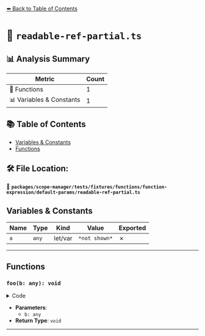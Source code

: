 [⬅️ Back to Table of Contents](../../../../../../../index.md)

# 📄 `readable-ref-partial.ts`

## 📊 Analysis Summary

| Metric | Count |
|--------|-------|
| 🔧 Functions | 1 |
| 📊 Variables & Constants | 1 |

## 📚 Table of Contents

- [Variables & Constants](#variables-constants)
- [Functions](#functions)

## 🛠️ File Location:
📂 **`packages/scope-manager/tests/fixtures/functions/function-expression/default-params/readable-ref-partial.ts`**

## Variables & Constants

| Name | Type | Kind | Value | Exported |
|------|------|------|-------|----------|
| `a` | `any` | let/var | `*not shown*` | ✗ |


---

## Functions

### `foo(b: any): void`

<details><summary>Code</summary>

```ts
function (b = a.c) {}
```
</details>

- **Parameters**:
  - `b: any`
- **Return Type**: `void`

---